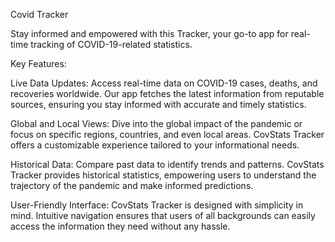 Covid Tracker

Stay informed and empowered with this  Tracker, your go-to app for real-time tracking of COVID-19-related statistics. 

Key Features:

Live Data Updates:
Access real-time data on COVID-19 cases, deaths, and recoveries worldwide. Our app fetches the latest information from reputable sources, ensuring you stay informed with accurate and timely statistics.

Global and Local Views:
Dive into the global impact of the pandemic or focus on specific regions, countries, and even local areas. CovStats Tracker offers a customizable experience tailored to your informational needs.

Historical Data:
Compare past data to identify trends and patterns. CovStats Tracker provides historical statistics, empowering users to understand the trajectory of the pandemic and make informed predictions.

User-Friendly Interface:
CovStats Tracker is designed with simplicity in mind. Intuitive navigation ensures that users of all backgrounds can easily access the information they need without any hassle.
